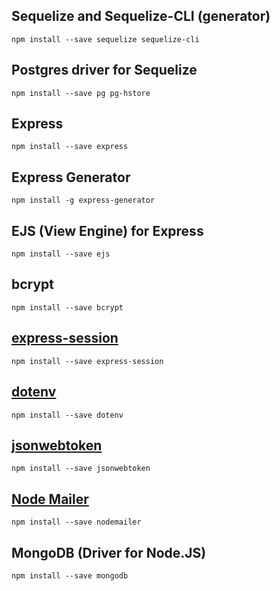 ## Sequelize and Sequelize-CLI (generator)
```
npm install --save sequelize sequelize-cli
```

## Postgres driver for Sequelize
```
npm install --save pg pg-hstore
```

## Express
```
npm install --save express
```

## Express Generator
```
npm install -g express-generator
```

## EJS (View Engine) for Express
```
npm install --save ejs
```

## bcrypt
```
npm install --save bcrypt
```

## [express-session](https://www.npmjs.com/package/express-session)
```
npm install --save express-session
```

## [dotenv](https://www.npmjs.com/package/dotenv)
```
npm install --save dotenv
```

## [jsonwebtoken](https://www.npmjs.com/package/jsonwebtoken)
```
npm install --save jsonwebtoken
```

## [Node Mailer](https://nodemailer.com/)
```
npm install --save nodemailer
```

## MongoDB (Driver for Node.JS)
```
npm install --save mongodb
```
